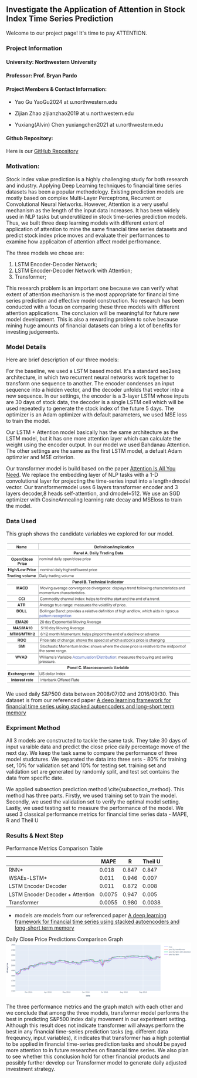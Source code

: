 ## Investigate the Application of Attention in Stock Index Time Series Prediction

Welcome to our project page! It's time to pay ATTENTION.

### Project Information
#### University: Northwestern University

#### Professor: Prof. Bryan Pardo

#### Project Members & Contact Information:

  * Yao Gu    YaoGu2024 at u.northwestern.edu 
  
  * Zijian Zhao   zijianzhao2019 at u.northwestern.edu 
  
  * Yuxiang(Alvin) Chen   yuxiangchen2021 at u.northwestern.edu

#### Github Repository:
  Here is our [GitHub Repository](https://github.com/yaogood/stock-price-prediction)

### Motivation:

Stock index value prediction is a highly challenging study for both research and industry. Applying Deep Learning techniques to financial time series datasets has been a popular methodology. Existing prediction models are mostly based on complex Multi-Layer Perceptrons, Recurrent or Convolutional Neural Networks. However, Attention is a very useful mechanism as the length of the input data increases. It has been widely used in NLP tasks but underutilized in stock time-series prediction models. Thus, we built three deep learning models with different extent of application of attention to mine the same financial time series datasets and predict stock index price moves and evaluate their performances to examine how applicaiton of attention affect model perfromance.

The three models we chose are: 
  1. LSTM Encoder-Decoder Network; 
  2. LSTM Encoder-Decoder Network with Attention; 
  3. Transformer; 
  
This research problem is an important one because we can verify what extent of attention mechanism is the most appropriate for financial time series prediction and effective model construction. No research has been conducted with a focus on comparing these three models with different attention applications. The conclusion will be meaningful for future new model development. This is also a rewarding problem to solve because mining huge amounts of financial datasets can bring a lot of benefits for investing judgements. 

### Model Details

Here are brief description of our three models:

For the baseline, we used a LSTM based model. It's a standard seq2seq architecture, in which two recurrent neural networks work together to transform one sequence to another. The encoder condenses an input sequence into a hidden vector, and the decoder unfolds that vector into a new sequence. In our settings, the encoder is a 3-layer LSTM whose inputs are 30 days of stock data, the decoder is a single LSTM cell which will be used repeatedly to generate the stock index of the future 5 days. The optimizer is an Adam optimizer with default parameters, we used MSE loss to train the model.

Our LSTM + Attention model basically has the same architecture as the LSTM model, but it has one more attention layer which can calculate the weight using the encoder output. In our model we used Bahdanau Attention. The other settings are the same as the first LSTM model, a defualt Adam optimzier and MSE criterion.

Our transformer model is build based on the paper [Attention Is All You Need]({%https://arxiv.org/abs/1706.03762%}). We replace the embedding layer of NLP tasks with a 1-D convolutional layer for projecting the time-series input into a length=dmodel vector.   Our transformermodel uses 6 layers transformer encoder and 3 layers decoder,8 heads self-attention, and dmodel=512. We use an SGD optimizer with CosineAnnealing learning rate decay and MSEloss to train the model.

### Data Used

This graph shows the candidate variables we explored for our model.

![Input Variables](./images/variables_used.PNG)

We used daily S&P500 data between 2008/07/02 and 2016/09/30. This dataset is from our referenced paper [A deep learning framework for financial time series using stacked autoencoders and long-short term memory]({%https://www.researchgate.net/publication/318991900_A_deep_learning_framework_for_financial_time_series_using_stacked_autoencoders_and_long-short_term_memory%})

### Expriment  Method

All 3 models are constructed to tackle the same task. They take 30 days of input varaible data and predict the close price daily percentage move of the next day. We keep the task same to compare the performance of three model studctures. We separated the data into three sets - 80% for training set, 10% for validation set and 10% for testing set. training set and validation set are generated by randomly split, and test set contains the data from specific date. 

We applied subsection prediction method \cite{subsection_method}. This method has three parts. Firstly, we used training set to train the model. Secondly, we used the validation set to verify the optimal model setting. Lastly, we used testing set to measure the performance of the model. We used 3 classical performance metrics for financial time series data - MAPE, R and Theil U


### Results & Next Step
Performance Metrics Comparison Table

|    | MAPE | R | Theil U |
| -- | ---  | - | ------- |
| RNN*  | 0.018  | 0.847 | 0.847|
| WSAEs-LSTM*  | 0.011  | 0.946 | 0.007
| LSTM Encoder Decoder             | 0.011  | 0.872 | 0.008 |
| LSTM Encoder Decoder + Attention | 0.0075  | 0.947 | 0.005 |
| Transformer                      | 0.0055  | 0.980 | 0.0038 |

* models are models from our referenced paper [A deep learning framework for financial time series using stacked autoencoders and long-short term memory]({%https://www.researchgate.net/publication/318991900_A_deep_learning_framework_for_financial_time_series_using_stacked_autoencoders_and_long-short_term_memory%})

Daily Close Price Predictions Comparison Graph
![comparison graph](./images/comparison.jpg)

The three performance metrics and the graph match with each other and we conclude  that  among  the  three  models,  transformer model performs the best in predicting S&P500 index daily movement in our experiment setting. Although this result does not indicate transformer will always perform the best in any financial  time-series  prediction  tasks  (eg.   different  data  freqeuncy, input variables), it indicates that transformer has a high potential to be applied in financial time-series prediction tasks and should be payed more attention to in future researches on financial time series. We also plan to see whether this conclusion hold for other financial products and possibly further develop our Transformer model to generate daily adjusted investment strategy.
